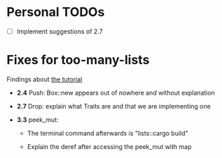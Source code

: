 # Personal TODOs

- [ ] Implement suggestions of 2.7

# Fixes for too-many-lists
Findings about [the tutorial](https://rust-unofficial.github.io/too-many-lists/index.html)

- __2.4__ Push: Box::new appears out of nowhere and without explanation

- __2.7__ Drop: explain what Traits are and that we are implementing one

- __3.3__ peek_mut:

    - The terminal command afterwards is "lists::cargo build"

    - Explain the deref after accessing the peek_mut with map